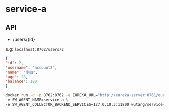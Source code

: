 # service-a

## API

- /users/{id}

e.g: `localhost:8762/users/2`

```json
{
"id": 2,
"username": "account2",
"name": "李四",
"age": 28,
"balance": 180
}
```

```bash
docker run -d -p 8762:8762 -e EUREKA_URL="http://eureka-server:8761/eureka" \
-e SW_AGENT_NAME=service-a \
-e SW_AGENT_COLLECTOR_BACKEND_SERVICES=127.0.10.3:11800 wutang/service-a:1.0
```

